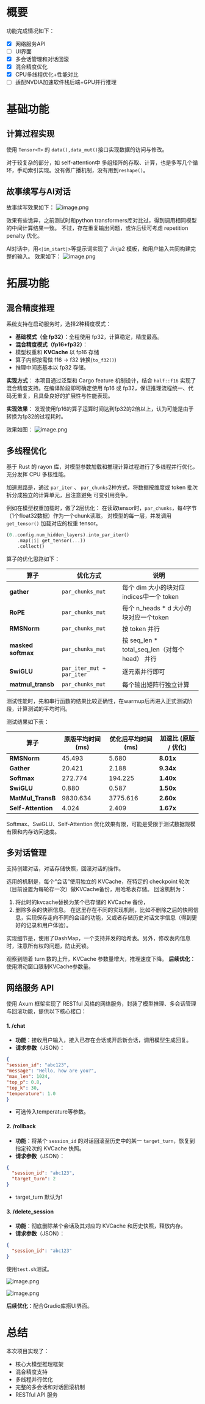 # 概要
功能完成情况如下：
- [x] 网络服务API 
- [ ] UI界面
- [x] 多会话管理和对话回滚 
- [x] 混合精度优化
- [x] CPU多线程优化+性能对比
- [ ] 适配NVDIA加速软件栈后端+GPU并行推理

# 基础功能

## 计算过程实现
使用 `Tensor<T>` 的 `data(),data_mut()`接口实现数据的访问与修改。

对于较复杂的部分，如 self-attention中 多组矩阵的存取、计算，也是多写几个循环，手动索引实现。没有做广播机制，没有用到`reshape()`。
## 故事续写与AI对话
故事续写效果如下：
![image.png](https://pic-1324265358.cos.ap-nanjing.myqcloud.com/20250321210407.png)

效果有些诡异，之前测试时和python transformers库对比过，得到调用相同模型的中间计算结果一致。
不过，存在重复输出问题，或许后续可考虑 repetition penalty 优化。

AI对话中，用`<|im_start|>`等提示词实现了 Jinja2 模板，和用户输入共同构建完整的输入。
效果如下：
![image.png](https://pic-1324265358.cos.ap-nanjing.myqcloud.com/20250321172112.png)

# 拓展功能

## 混合精度推理

系统支持在启动服务时，选择2种精度模式：
- **基础模式（全 fp32）**：全程使用 fp32，计算稳定，精度最高。
- **混合精度模式（fp16+fp32）**：
- 模型权重和 **KVCache** 以 fp16 存储
- 算子内部按需做 f16 -> f32 转换(`to_f32()`)
- 推理中间态基本以 fp32 存储。

**实现方式**：
本项目通过泛型和 Cargo feature 机制设计，结合 `half::f16` 实现了混合精度支持。在编译阶段即可确定使用 fp16 或 fp32，保证推理流程统一、代码无重复，且具备良好的扩展性与性能表现。

**实现效果**：
发现使用fp16的算子运算时间达到fp32的2倍以上，认为可能是由于转换为fp32的过程耗时。

效果如图：
![image.png](https://pic-1324265358.cos.ap-nanjing.myqcloud.com/20250321163929.png)

## 多线程优化

基于 Rust 的 rayon 库，对模型参数加载和推理计算过程进行了多线程并行优化，充分发挥 CPU 多核性能。

加速思路是，通过 `par_iter` 、 `par_chunks`2种方式，将数据按维度或 token 批次拆分成独立的计算单元，且注意避免 可变引用竞争。

例如在模型权重加载时，做了2层优化：
在读取tensor时，`par_chunks`，每4字节（1个float32数据）作为一个chunk读取。
对模型的每一层，并发调用 `get_tensor()` 加载对应的权重 tensor。
```rust
(0..config.num_hidden_layers).into_par_iter()
    .map(|i| get_tensor(...))
    .collect()
```

算子的优化思路如下：

| 算子                 | 优化方式                      | 说明                                    |
| ------------------ | ------------------------- | ------------------------------------- |
| **gather**         | `par_chunks_mut`          | 每个 dim 大小的块对应 indices中一个 token        |
| **RoPE**           | `par_chunks_mut`          | 每个 n_heads * d 大小的块对应一个token          |
| **RMSNorm**        | `par_chunks_mut`          | 按 token 并行                            |
| **masked softmax** | `par_chunks_mut`          | 按 seq_len * total_seq_len（对每个head） 并行 |
| **SwiGLU**         | `par_iter_mut + par_iter` | 逐元素并行即可                               |
| **matmul_transb**  | `par_chunks_mut`          | 每个输出矩阵行独立计算                           |



测试性能时，先和串行函数的结果比较正确性，在warmup后再进入正式测试阶段，计算测试的平均时间。

测试结果如下表：

| 算子                 | 原版平均时间 (ms) | 优化后平均时间 (ms) | 加速比 (原版 / 优化) |
| ------------------ | ----------- | ------------ | ------------- |
| **RMSNorm**        | 45.493      | 5.680        | **8.01x**     |
| **Gather**         | 20.421      | 2.188        | **9.34x**     |
| **Softmax**        | 272.774     | 194.225      | **1.40x**     |
| **SwiGLU**         | 0.880       | 0.587        | **1.50x**     |
| **MatMul_TransB**  | 9830.634    | 3775.616     | **2.60x**     |
| **Self-Attention** | 4.024       | 2.409        | **1.67x**     |

Softmax、SwiGLU、Self-Attention 优化效果有限，可能是受限于测试数据规模有限和内存访问速度。

## 多对话管理
支持创建对话，对话存储快照，回滚对话的操作。

选用的机制是，每个“会话”使用独立的 KVCache，在特定的 checkpoint 轮次（目前设置为每轮存一次）做KVCache备份，用哈希表存储。
回滚机制为：
1. 将此时的kvcache替换为某个已存储的 KVCache 备份，
2. 删除多余的快照信息。
在这里存在不同的实现机制，比如不删除之后的快照信息，实现保存走向不同的会话的功能，又或者存储历史对话文字信息（得到更好的记录和用户体验）。

实现细节是，使用了DashMap，一个支持并发的哈希表。另外，修改表内信息时，注意所有权的问题，防止死锁。

观察到随着 turn 数的上升，KVCache 参数量增大，推理速度下降。
**后续优化**：使用滑动窗口限制KVCache参数量。

## 网络服务 API

使用 Axum 框架实现了 RESTful 风格的网络服务，封装了模型推理、多会话管理与回滚功能，提供以下核心接口：
#### **1. /chat**
- **功能**：接收用户输入，接入已存在会话或开启新会话，调用模型生成回复。
- **请求参数**（JSON）：
```json
{   
"session_id": "abc123",   
"message": "Hello, how are you?",  
"max_len": 1024, 
"top_p": 0.8,   
"top_k": 30,   
"temperature": 1.0 
}
```
- 可选传入temperature等参数。
#### **2. /rollback**
- **功能**：将某个 `session_id` 的对话回滚至历史中的某一 `target_turn`，恢复到指定轮次的 KVCache 快照。
- **请求参数**（JSON）：
```json
{
  "session_id": "abc123",
  "target_turn": 2
}
```
- target_turn 默认为1
####  **3. /delete_session**
- **功能**：彻底删除某个会话及其对应的 KVCache 和历史快照，释放内存。
- **请求参数**（JSON）：
```json
{
  "session_id": "abc123"
}
```
使用`test.sh`测试。

![image.png](https://pic-1324265358.cos.ap-nanjing.myqcloud.com/20250321212909.png)

![image.png](https://pic-1324265358.cos.ap-nanjing.myqcloud.com/20250315170442.png)


**后续优化**：配合Gradio库搭UI界面。

# 总结
本次项目实现了：
- 核心大模型推理框架
- 混合精度支持
- 多线程并行优化
- 完整的多会话和对话回滚机制
- RESTful API 服务


